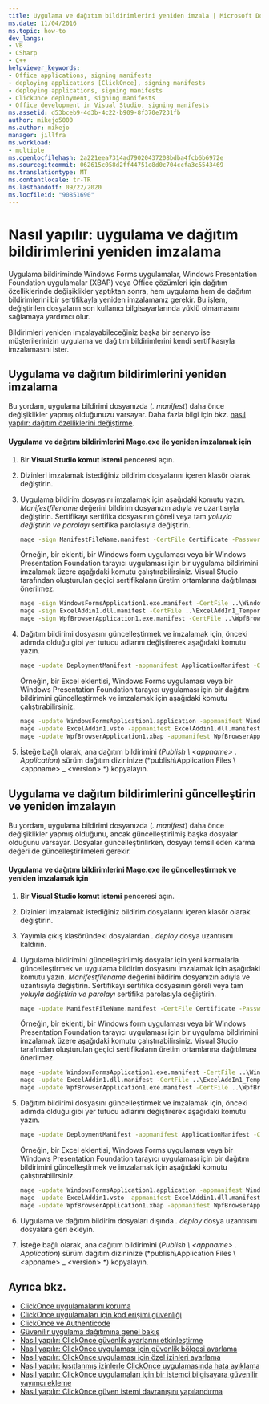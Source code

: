 ```yaml
---
title: Uygulama ve dağıtım bildirimlerini yeniden imzala | Microsoft Docs
ms.date: 11/04/2016
ms.topic: how-to
dev_langs:
- VB
- CSharp
- C++
helpviewer_keywords:
- Office applications, signing manifests
- deploying applications [ClickOnce], signing manifests
- deploying applications, signing manifests
- ClickOnce deployment, signing manifests
- Office development in Visual Studio, signing manifests
ms.assetid: d53bceb9-4d3b-4c22-b909-8f370e7231fb
author: mikejo5000
ms.author: mikejo
manager: jillfra
ms.workload:
- multiple
ms.openlocfilehash: 2a221eea7314ad79020437208bdba4fcb6b6972e
ms.sourcegitcommit: 062615c058d2ff44751e8d0c704ccfa3c5543469
ms.translationtype: MT
ms.contentlocale: tr-TR
ms.lasthandoff: 09/22/2020
ms.locfileid: "90851690"
---
```

# <a name="how-to-re-sign-application-and-deployment-manifests"></a>Nasıl yapılır: uygulama ve dağıtım bildirimlerini yeniden imzalama
Uygulama bildiriminde Windows Forms uygulamalar, Windows Presentation Foundation uygulamalar (XBAP) veya Office çözümleri için dağıtım özelliklerinde değişiklikler yaptıktan sonra, hem uygulama hem de dağıtım bildirimlerini bir sertifikayla yeniden imzalamanız gerekir. Bu işlem, değiştirilen dosyaların son kullanıcı bilgisayarlarında yüklü olmamasını sağlamaya yardımcı olur.

 Bildirimleri yeniden imzalayabileceğiniz başka bir senaryo ise müşterilerinizin uygulama ve dağıtım bildirimlerini kendi sertifikasıyla imzalamasını ister.

## <a name="re-sign-the-application-and-deployment-manifests"></a>Uygulama ve dağıtım bildirimlerini yeniden imzalama
 Bu yordam, uygulama bildirimi dosyanızda (*. manifest*) daha önce değişiklikler yapmış olduğunuzu varsayar. Daha fazla bilgi için bkz. [nasıl yapılır: dağıtım özelliklerini değiştirme](/previous-versions/cc442869(v=vs.110)).

#### <a name="to-re-sign-the-application-and-deployment-manifests-with-mageexe"></a>Uygulama ve dağıtım bildirimlerini Mage.exe ile yeniden imzalamak için

1. Bir **Visual Studio komut istemi** penceresi açın.

2. Dizinleri imzalamak istediğiniz bildirim dosyalarını içeren klasör olarak değiştirin.

3. Uygulama bildirim dosyasını imzalamak için aşağıdaki komutu yazın. *Manifestfilename* değerini bildirim dosyanızın adıyla ve uzantısıyla değiştirin. Sertifikayı sertifika dosyasının göreli veya tam *yoluyla değiştirin ve* *parolayı* sertifika parolasıyla değiştirin.

    ```cmd
    mage -sign ManifestFileName.manifest -CertFile Certificate -Password Password
    ```

     Örneğin, bir eklenti, bir Windows form uygulaması veya bir Windows Presentation Foundation tarayıcı uygulaması için bir uygulama bildirimini imzalamak üzere aşağıdaki komutu çalıştırabilirsiniz. Visual Studio tarafından oluşturulan geçici sertifikaların üretim ortamlarına dağıtılması önerilmez.

    ```cmd
    mage -sign WindowsFormsApplication1.exe.manifest -CertFile ..\WindowsFormsApplication1_TemporaryKey.pfx
    mage -sign ExcelAddin1.dll.manifest -CertFile ..\ExcelAddIn1_TemporaryKey.pfx
    mage -sign WpfBrowserApplication1.exe.manifest -CertFile ..\WpfBrowserApplication1_TemporaryKey.pfx
    ```

4. Dağıtım bildirimi dosyasını güncelleştirmek ve imzalamak için, önceki adımda olduğu gibi yer tutucu adlarını değiştirerek aşağıdaki komutu yazın.

    ```cmd
    mage -update DeploymentManifest -appmanifest ApplicationManifest -CertFile Certificate -Password Password
    ```

     Örneğin, bir Excel eklentisi, Windows Forms uygulaması veya bir Windows Presentation Foundation tarayıcı uygulaması için bir dağıtım bildirimini güncelleştirmek ve imzalamak için aşağıdaki komutu çalıştırabilirsiniz.

    ```cmd
    mage -update WindowsFormsApplication1.application -appmanifest WindowsFormsApplication1.exe.manifest -CertFile ..\WindowsFormsApplication1_TemporaryKey.pfx
    mage -update ExcelAddin1.vsto -appmanifest ExcelAddin1.dll.manifest -CertFile ..\ExcelAddIn1_TemporaryKey.pfx
    mage -update WpfBrowserApplication1.xbap -appmanifest WpfBrowserApplication1.exe.manifest -CertFile ..\WpfBrowserApplication1_TemporaryKey.pfx
    ```

5. İsteğe bağlı olarak, ana dağıtım bildirimini (*Publish \\ \<appname> . Application*) sürüm dağıtım dizininize (*publish\Application Files \\ \<appname> _ \<version> *) kopyalayın.

## <a name="update-and-re-sign-the-application-and-deployment-manifests"></a>Uygulama ve dağıtım bildirimlerini güncelleştirin ve yeniden imzalayın
 Bu yordam, uygulama bildirimi dosyanızda (*. manifest*) daha önce değişiklikler yapmış olduğunu, ancak güncelleştirilmiş başka dosyalar olduğunu varsayar. Dosyalar güncelleştirilirken, dosyayı temsil eden karma değeri de güncelleştirilmeleri gerekir.

#### <a name="to-update-and-re-sign-the-application-and-deployment-manifests-with-mageexe"></a>Uygulama ve dağıtım bildirimlerini Mage.exe ile güncelleştirmek ve yeniden imzalamak için

1. Bir **Visual Studio komut istemi** penceresi açın.

2. Dizinleri imzalamak istediğiniz bildirim dosyalarını içeren klasör olarak değiştirin.

3. Yayımla çıkış klasöründeki dosyalardan *. deploy* dosya uzantısını kaldırın.

4. Uygulama bildirimini güncelleştirilmiş dosyalar için yeni karmalarla güncelleştirmek ve uygulama bildirim dosyasını imzalamak için aşağıdaki komutu yazın. *Manifestfilename* değerini bildirim dosyanızın adıyla ve uzantısıyla değiştirin. Sertifikayı sertifika dosyasının göreli veya tam *yoluyla değiştirin ve* *parolayı* sertifika parolasıyla değiştirin.

    ```cmd
    mage -update ManifestFileName.manifest -CertFile Certificate -Password Password
    ```

     Örneğin, bir eklenti, bir Windows form uygulaması veya bir Windows Presentation Foundation tarayıcı uygulaması için bir uygulama bildirimini imzalamak üzere aşağıdaki komutu çalıştırabilirsiniz. Visual Studio tarafından oluşturulan geçici sertifikaların üretim ortamlarına dağıtılması önerilmez.

    ```cmd
    mage -update WindowsFormsApplication1.exe.manifest -CertFile ..\WindowsFormsApplication1_TemporaryKey.pfx
    mage -update ExcelAddin1.dll.manifest -CertFile ..\ExcelAddIn1_TemporaryKey.pfx
    mage -update WpfBrowserApplication1.exe.manifest -CertFile ..\WpfBrowserApplication1_TemporaryKey.pfx
    ```

5. Dağıtım bildirimi dosyasını güncelleştirmek ve imzalamak için, önceki adımda olduğu gibi yer tutucu adlarını değiştirerek aşağıdaki komutu yazın.

    ```cmd
    mage -update DeploymentManifest -appmanifest ApplicationManifest -CertFile Certificate -Password Password
    ```

     Örneğin, bir Excel eklentisi, Windows Forms uygulaması veya bir Windows Presentation Foundation tarayıcı uygulaması için bir dağıtım bildirimini güncelleştirmek ve imzalamak için aşağıdaki komutu çalıştırabilirsiniz.

    ```cmd
    mage -update WindowsFormsApplication1.application -appmanifest WindowsFormsApplication1.exe.manifest -CertFile ..\WindowsFormsApplication1_TemporaryKey.pfx
    mage -update ExcelAddin1.vsto -appmanifest ExcelAddin1.dll.manifest -CertFile ..\ExcelAddIn1_TemporaryKey.pfx
    mage -update WpfBrowserApplication1.xbap -appmanifest WpfBrowserApplication1.exe.manifest -CertFile ..\WpfBrowserApplication1_TemporaryKey.pfx
    ```

6. Uygulama ve dağıtım bildirim dosyaları dışında *. deploy* dosya uzantısını dosyalara geri ekleyin.

7. İsteğe bağlı olarak, ana dağıtım bildirimini (*Publish \\ \<appname> . Application*) sürüm dağıtım dizininize (*publish\Application Files \\ \<appname> _ \<version> *) kopyalayın.

## <a name="see-also"></a>Ayrıca bkz.
- [ClickOnce uygulamalarını koruma](../deployment/securing-clickonce-applications.md)
- [ClickOnce uygulamaları için kod erişimi güvenliği](../deployment/code-access-security-for-clickonce-applications.md)
- [ClickOnce ve Authenticode](../deployment/clickonce-and-authenticode.md)
- [Güvenilir uygulama dağıtımına genel bakış](../deployment/trusted-application-deployment-overview.md)
- [Nasıl yapılır: ClickOnce güvenlik ayarlarını etkinleştirme](../deployment/how-to-enable-clickonce-security-settings.md)
- [Nasıl yapılır: ClickOnce uygulaması için güvenlik bölgesi ayarlama](../deployment/how-to-set-a-security-zone-for-a-clickonce-application.md)
- [Nasıl yapılır: ClickOnce uygulaması için özel izinleri ayarlama](../deployment/how-to-set-custom-permissions-for-a-clickonce-application.md)
- [Nasıl yapılır: kısıtlanmış izinlerle ClickOnce uygulamasında hata ayıklama](securing-clickonce-applications.md)
- [Nasıl yapılır: ClickOnce uygulamaları için bir istemci bilgisayara güvenilir yayımcı ekleme](../deployment/how-to-add-a-trusted-publisher-to-a-client-computer-for-clickonce-applications.md)
- [Nasıl yapılır: ClickOnce güven istemi davranışını yapılandırma](../deployment/how-to-configure-the-clickonce-trust-prompt-behavior.md)